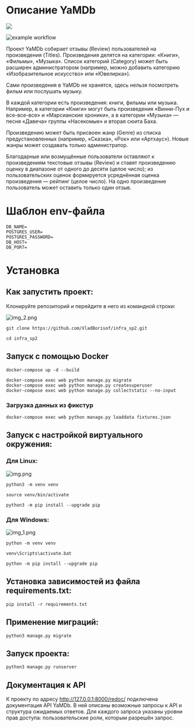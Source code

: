 # Описание YaMDb
![](https://img.shields.io/badge/YaMDB-black?style=for-the-badge&logo={LOGO}&logoColor=white)

![example workflow](https://github.com/VladBorisof/yamdb_final/actions/workflows/yamdb_workflow.yml/badge.svg)


Проект YaMDb собирает отзывы (Review) пользователей на произведения (Titles). Произведения делятся на категории: «Книги», «Фильмы», «Музыка». Список категорий (Category) может быть расширен администратором (например, можно добавить категорию «Изобразительное искусство» или «Ювелирка»).

Сами произведения в YaMDb не хранятся, здесь нельзя посмотреть фильм или послушать музыку.

В каждой категории есть произведения: книги, фильмы или музыка. Например, в категории «Книги» могут быть произведения «Винни-Пух и все-все-все» и «Марсианские хроники», а в категории «Музыка» — песня «Давеча» группы «Насекомые» и вторая сюита Баха.

Произведению может быть присвоен жанр (Genre) из списка предустановленных (например, «Сказка», «Рок» или «Артхаус»). Новые жанры может создавать только администратор.

Благодарные или возмущённые пользователи оставляют к произведениям текстовые отзывы (Review) и ставят произведению оценку в диапазоне от одного до десяти (целое число); из пользовательских оценок формируется усреднённая оценка произведения — рейтинг (целое число). На одно произведение пользователь может оставить только один отзыв.

# Шаблон env-файла
```DB_ENGINE=
DB_NAME=
POSTGRES_USER=
POSTGRES_PASSWORD=
DB_HOST=
DB_PORT=
```

# Установка
## Как запустить проект:
Клонируйте репозиторий и перейдите в него из командной строки:

![img_2.png](https://img.shields.io/badge/GitHub-100000?style=for-the-badge&logo=github&logoColor=white)
```
git clone https://github.com/VladBorisof/infra_sp2.git

cd infra_sp2
```
## Запуск с помощью Docker
```
docker-compose up -d --build
```

```
docker-compose exec web python manage.py migrate
docker-compose exec web python manage.py createsuperuser
docker-compose exec web python manage.py collectstatic --no-input
```

### Загрузка данных из фикстур
```docker-compose exec web python manage.py loaddata fixtures.json```

## Запуск с настройкой виртуального окружения:

### Для Linux:
![img.png](https://img.shields.io/badge/Linux-FCC624?style=for-the-badge&logo=linux&logoColor=black)

```
python3 -m venv venv

source venv/bin/activate

python3 -m pip install --upgrade pip
```

### Для Windows:
![img_1.png](https://img.shields.io/badge/Windows-0078D6?style=for-the-badge&logo=windows&logoColor=white)
```
python -m venv venv

venv\Scripts\activate.bat

python -m pip install --upgrade pip
```

## Установка зависимостей из файла requirements.txt:

```pip install -r requirements.txt```

## Применение миграций:

```python3 manage.py migrate```

## Запуск проекта:

```python3 manage.py runserver```

## Документация к API

К проекту по адресу http://127.0.0.1:8000/redoc/ подключена документация API YaMDb. В ней описаны возможные запросы к API и структура ожидаемых ответов. Для каждого запроса указаны уровни прав доступа: пользовательские роли, которым разрешён запрос.